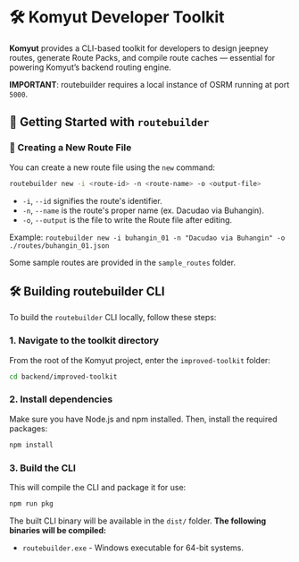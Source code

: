 # 🛠️ Komyut Developer Toolkit

**Komyut** provides a CLI-based toolkit for developers to design jeepney routes, generate Route Packs, and compile route caches — essential for powering Komyut’s backend routing engine.

**IMPORTANT**: routebuilder requires a local instance of OSRM running at port `5000`.

## 🚀 Getting Started with `routebuilder`
### 📌 Creating a New Route File
You can create a new route file using the `new` command:  
```bash
routebuilder new -i <route-id> -n <route-name> -o <output-file>
```
- `-i`, `--id` signifies the route's identifier.
- `-n`, `--name` is the route's proper name (ex. Dacudao via Buhangin).
- `-o`, `--output` is the file to write the Route file after editing.

Example: `routebuilder new -i buhangin_01 -n "Dacudao via Buhangin" -o ./routes/buhangin_01.json`

Some sample routes are provided in the `sample_routes` folder.

## 🛠️ Building routebuilder CLI
To build the `routebuilder` CLI locally, follow these steps:

### 1. Navigate to the toolkit directory
From the root of the Komyut project, enter the `improved-toolkit` folder:
```bash
cd backend/improved-toolkit
```

### 2. Install dependencies
Make sure you have Node.js and npm installed. Then, install the required packages:
```bash
npm install
```

### 3. Build the CLI
This will compile the CLI and package it for use:
```bash
npm run pkg
```
The built CLI binary will be available in the `dist/` folder.
**The following binaries will be compiled:**
- `routebuilder.exe` - Windows executable for 64-bit systems.